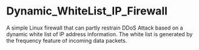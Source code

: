 # Dynamic_WhiteList_IP_Firewall
A simple Linux firewall that can partly restrain DDoS Attack based on a dynamic white list of IP address information. The white list is generated by the frequency feature of incoming data packets.

